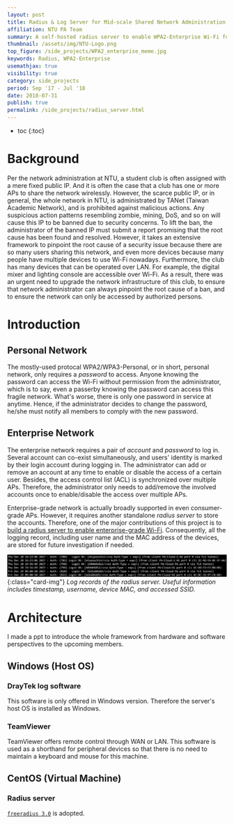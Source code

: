 ```yaml
---
layout: post
title: Radius & Log Server for Mid-scale Shared Network Administration
affiliation: NTU PA Team
summary: A self-hosted radius server to enable WPA2-Enterprise Wi-Fi for enhanced security and ease of management
thumbnail: /assets/img/NTU-Logo.png
top_figure: /side_projects/WPA2_enterprise_meme.jpg
keywords: Radius, WPA2-Enterprise
usemathjax: true
visibility: true
category: side_projects
period: Sep '17 - Jul '18
date: 2018-07-31
publish: true
permalink: /side_projects/radius_server.html
---
```


- toc 
{:toc}

# Background
Per the network administration at NTU, a student club is often assigned with a mere fixed public IP.
And it is often the case that a club has one or more APs to share the network wirelessly.
However, the scarce public IP, or in general, the whole network in NTU, is administrated by TANet (Taiwan Academic Network), and is prohibited against malicious actions. 
Any suspicious action patterns resembling zombie, mining, DoS, and so on will cause this IP to be banned due to security concerns.
To lift the ban, the administrator of the banned IP must submit a report promising that the root cause has been found and resolved.
However, it takes an extensive framework to pinpoint the root cause of a security issue because there are so many users sharing this network, and even more devices because many people have multiple devices to use Wi-Fi nowadays.
Furthermore, the club has many devices that can be operated over LAN.
For example, the digital mixer and lighting console are accessible over Wi-Fi.
As a result, there was an urgent need to upgrade the network infrastructure of this club, to ensure that network administrator can always pinpoint the root cause of a ban, and to ensure the network can only be accessed by authorized persons.

# Introduction
## Personal Network
The mostly-used protocal WPA2/WPA3-Personal, or in short, personal network, only requires a *password* to access.
Anyone knowing the password can access the Wi-Fi without permission from the administrator,
which is to say, even a passerby knowing the password can access this fragile network.
What's worse, there is only one password in service at anytime.
Hence, if the administrator decides to change the password, he/she must notify all members to comply with the new password.

## Enterprise Network
The enterprise network requires a pair of *account* and *password* to log in.
Several account can co-exist simultaneously, and users' identity is marked by their login account during logging in.
The administrator can add or remove an account at any time to enable or disable the access of a certain user.
Besides, the access control list (ACL) is synchronized over multiple APs.
Therefore, the administrator only needs to add/remove the involved accounts once to enable/disable the access over multiple APs.

Enterprise-grade network is actually broadly supported in even consumer-grade APs.
However, it requires another standalone *radius server* to store the accounts.
Therefore, one of the major contributions of this project is to <u>build a radius server to enable enterprise-grade Wi-Fi</u>.
Consequently, all the logging record, including user name and the MAC address of the devices, are stored for future investigation if needed.

![radius_log](/assets/img/radius_log.png){:class="card-img"}
*Log records of the radius server. Useful information includes timestamp, username, device MAC, and accessed SSID.*

# Architecture
I made a ppt to introduce the whole framework from hardware and software perspectives to the upcoming members.

<div id="adobe-dc-view" class="embed-slides"></div>
<script src="https://acrobatservices.adobe.com/view-sdk/viewer.js"></script>
<script>
const fileUrl = "/files/NTUPA_IT_handover.pdf";
const fileName = "NTUPA_IT_handover.pdf";
</script>
<script src="/assets/js/embed_pdf.js"></script>

## Windows (Host OS)
### DrayTek log software
This software is only offered in Windows version. Therefore the server's host OS is installed as Windows.
### TeamViewer
TeamViewer offers remote control through WAN or LAN. This software is used as a shorthand for peripheral devices so that there is no need to maintain a keyboard and mouse for this machine.

## CentOS (Virtual Machine)
### Radius server
[`freeradius 3.0`](https://github.com/FreeRADIUS/freeradius-server) is adopted.
